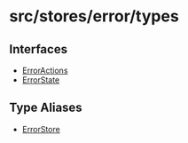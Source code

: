 # src/stores/error/types

## Interfaces

- [ErrorActions](interfaces/ErrorActions.md)
- [ErrorState](interfaces/ErrorState.md)

## Type Aliases

- [ErrorStore](type-aliases/ErrorStore.md)
